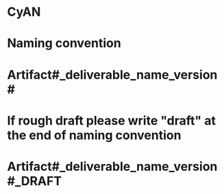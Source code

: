 # CyAN


# Naming convention
# Artifact#_deliverable_name_version#
# If rough draft please write "draft" at the end of naming convention
# Artifact#_deliverable_name_version#_DRAFT
